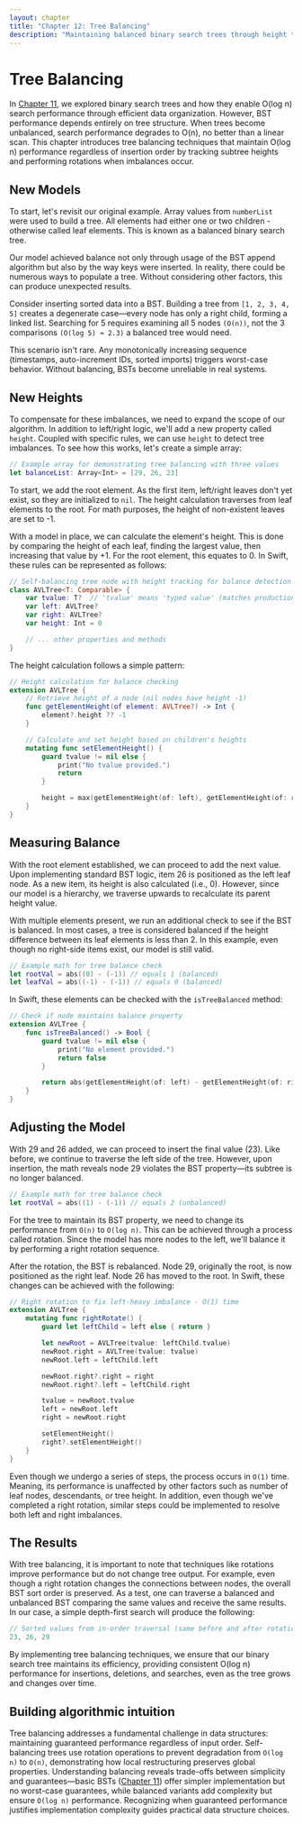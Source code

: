 ```yaml
---
layout: chapter
title: "Chapter 12: Tree Balancing"
description: "Maintaining balanced binary search trees through height tracking and rotations"
---
```

# Tree Balancing

In [Chapter 11](11-binary-search-trees.md), we explored binary search trees and how they enable O(log n) search performance through efficient data organization. However, BST performance depends entirely on tree structure. When trees become unbalanced, search performance degrades to O(n), no better than a linear scan. This chapter introduces tree balancing techniques that maintain O(log n) performance regardless of insertion order by tracking subtree heights and performing rotations when imbalances occur.

## New Models

To start, let's revisit our original example. Array values from `numberList` were used to build a tree. All elements had either one or two children - otherwise called leaf elements. This is known as a balanced binary search tree.

Our model achieved balance not only through usage of the BST append algorithm but also by the way keys were inserted. In reality, there could be numerous ways to populate a tree. Without considering other factors, this can produce unexpected results.

Consider inserting sorted data into a BST. Building a tree from `[1, 2, 3, 4, 5]` creates a degenerate case—every node has only a right child, forming a linked list. Searching for 5 requires examining all 5 nodes `(O(n))`, not the 3 comparisons `(O(log 5) ≈ 2.3)` a balanced tree would need.

This scenario isn't rare. Any monotonically increasing sequence (timestamps, auto-increment IDs, sorted imports) triggers worst-case behavior. Without balancing, BSTs become unreliable in real systems.

## New Heights

To compensate for these imbalances, we need to expand the scope of our algorithm. In addition to left/right logic, we'll add a new property called `height`. Coupled with specific rules, we can use `height` to detect tree imbalances. To see how this works, let's create a simple array:

```swift
// Example array for demonstrating tree balancing with three values
let balanceList: Array<Int> = [29, 26, 23]
```

To start, we add the root element. As the first item, left/right leaves don't yet exist, so they are initialized to `nil`. The height calculation traverses from leaf elements to the root. For math purposes, the height of non-existent leaves are set to -1.

With a model in place, we can calculate the element's height. This is done by comparing the height of each leaf, finding the largest value, then increasing that value by +1. For the root element, this equates to 0. In Swift, these rules can be represented as follows:

```swift
// Self-balancing tree node with height tracking for balance detection
class AVLTree<T: Comparable> {
    var tvalue: T?  // 'tvalue' means 'typed value' (matches production)
    var left: AVLTree?
    var right: AVLTree?
    var height: Int = 0

    // ... other properties and methods
}
```

The height calculation follows a simple pattern:

```swift
// Height calculation for balance checking
extension AVLTree {
    // Retrieve height of a node (nil nodes have height -1)
    func getElementHeight(of element: AVLTree?) -> Int {
        element?.height ?? -1
    }

    // Calculate and set height based on children's heights
    mutating func setElementHeight() {
        guard tvalue != nil else {
            print("No tvalue provided.")
            return
        }

        height = max(getElementHeight(of: left), getElementHeight(of: right)) + 1
    }
}
```

## Measuring Balance

With the root element established, we can proceed to add the next value. Upon implementing standard BST logic, item 26 is positioned as the left leaf node. As a new item, its height is also calculated (i.e., 0). However, since our model is a hierarchy, we traverse upwards to recalculate its parent height value.

With multiple elements present, we run an additional check to see if the BST is balanced. In most cases, a tree is considered balanced if the height difference between its leaf elements is less than 2. In this example, even though no right-side items exist, our model is still valid.

```swift
// Example math for tree balance check
let rootVal = abs((0) - (-1)) // equals 1 (balanced)
let leafVal = abs((-1) - (-1)) // equals 0 (balanced)
```

In Swift, these elements can be checked with the `isTreeBalanced` method:

```swift
// Check if node maintains balance property
extension AVLTree {
    func isTreeBalanced() -> Bool {
        guard tvalue != nil else {
            print("No element provided.")
            return false
        }

        return abs(getElementHeight(of: left) - getElementHeight(of: right)) <= 1
    }
}
```

## Adjusting the Model

With 29 and 26 added, we can proceed to insert the final value (23). Like before, we continue to traverse the left side of the tree. However, upon insertion, the math reveals node 29 violates the BST property—its subtree is no longer balanced.

```swift
// Example math for tree balance check
let rootVal = abs((1) - (-1)) // equals 2 (unbalanced)
```

For the tree to maintain its BST property, we need to change its performance from `O(n)` to `O(log n)`. This can be achieved through a process called rotation. Since the model has more nodes to the left, we'll balance it by performing a right rotation sequence.

After the rotation, the BST is rebalanced. Node 29, originally the root, is now positioned as the right leaf. Node 26 has moved to the root. In Swift, these changes can be achieved with the following:

```swift
// Right rotation to fix left-heavy imbalance - O(1) time
extension AVLTree {
    mutating func rightRotate() {
        guard let leftChild = left else { return }

        let newRoot = AVLTree(tvalue: leftChild.tvalue)
        newRoot.right = AVLTree(tvalue: tvalue)
        newRoot.left = leftChild.left

        newRoot.right?.right = right
        newRoot.right?.left = leftChild.right

        tvalue = newRoot.tvalue
        left = newRoot.left
        right = newRoot.right

        setElementHeight()
        right?.setElementHeight()
    }
}
```

Even though we undergo a series of steps, the process occurs in `O(1)` time. Meaning, its performance is unaffected by other factors such as number of leaf nodes, descendants, or tree height. In addition, even though we've completed a right rotation, similar steps could be implemented to resolve both left and right imbalances.

## The Results

With tree balancing, it is important to note that techniques like rotations improve performance but do not change tree output. For example, even though a right rotation changes the connections between nodes, the overall BST sort order is preserved. As a test, one can traverse a balanced and unbalanced BST comparing the same values and receive the same results. In our case, a simple depth-first search will produce the following:

```swift
// Sorted values from in-order traversal (same before and after rotation)
23, 26, 29
```

By implementing tree balancing techniques, we ensure that our binary search tree maintains its efficiency, providing consistent O(log n) performance for insertions, deletions, and searches, even as the tree grows and changes over time.

## Building algorithmic intuition

Tree balancing addresses a fundamental challenge in data structures: maintaining guaranteed performance regardless of input order. Self-balancing trees use rotation operations to prevent degradation from `O(log n)` to `O(n)`, demonstrating how local restructuring preserves global properties. Understanding balancing reveals trade-offs between simplicity and guarantees—basic BSTs ([Chapter 11](11-binary-search-trees.md)) offer simpler implementation but no worst-case guarantees, while balanced variants add complexity but ensure `O(log n)` performance. Recognizing when guaranteed performance justifies implementation complexity guides practical data structure choices.
